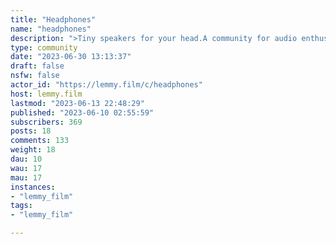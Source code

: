 ```yaml
---
title: "Headphones" 
name: "headphones"
description: ">Tiny speakers for your head.A community for audio enthusiasts, discussing news, reviews, and DIY projects involving headphones, amplifiers, and DACs.Resources:-[crinacle's Ranked IEM List (250+ compared)](https://crinacle.com/rankings/iems/)(more to come)"
type: community
date: "2023-06-30 13:13:37"
draft: false
nsfw: false
actor_id: "https://lemmy.film/c/headphones"
host: lemmy.film
lastmod: "2023-06-13 22:48:29"
published: "2023-06-10 02:55:59"
subscribers: 369
posts: 18
comments: 133
weight: 18
dau: 10
wau: 17
mau: 17
instances:
- "lemmy_film"
tags: 
- "lemmy_film"

---
```

